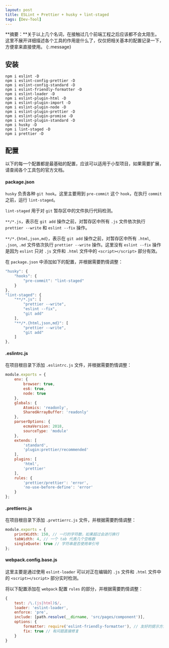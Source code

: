 ```yaml
---
layout: post
title: ESLint + Prettier + husky + lint-staged
tags: [Dev-Tool]
---
```


**摘要：**关于以上几个名词，在接触过几个前端工程之后应该都不会太陌生。这里不展开详细描述各个工具的作用是什么了，仅仅把相关基本的配置记录一下，方便拿来直接使用。
{:.message}

## 安装

```shell
npm i eslint -D
npm i eslint-config-prettier -D
npm i eslint-config-standard -D
npm i eslint-friendly-formatter -D
npm i eslint-loader -D
npm i eslint-plugin-html -D
npm i eslint-plugin-import -D
npm i eslint-plugin-node -D
npm i eslint-plugin-prettier -D
npm i eslint-plugin-promise -D
npm i eslint-plugin-standard -D
npm i husky -D
npm i lint-staged -D
npm i prettier -D
```

## 配置

以下的每一个配置都是最基础的配置，应该可以适用于小型项目，如果需要扩展，请查阅各个工具包的官方文档。

#### package.json

`husky` 负责各种 `git hook`。这里主要用到 `pre-commit` 这个 `hook`，在执行 `commit` 之前，运行 `lint-staged`。

`lint-staged` 用于对 `git` 暂存区中的文件执行代码检测。

`**/*.js`，表示在 `git add` 操作之前，对暂存区中所有 `.js` 文件依次执行 `prettier --write` 和 `eslint --fix` 操作。

`**/*.{html,json,md}`，表示在 `git add` 操作之前，对暂存区中所有 `.html`, `.json`, `.md` 文件依次执行 `prettier --write` 操作。这里没有 `eslint --fix` 操作是因为 `eslint` 只对 `.js` 文件和 `.html` 文件中的 `<script></script>` 部分有效。

在 `package.json` 中添加如下的配置，并根据需要酌情调整：

```js
"husky": {
    "hooks": {
        "pre-commit": "lint-staged"
    }
},
"lint-staged": {
    "**/*.js": [
        "prettier --write",
        "eslint --fix",
        "git add"
    ],
    "**/*.{html,json,md}": [
        "prettier --write",
        "git add"
    ]
},
```

#### .eslintrc.js

在项目根目录下添加 `.eslintrc.js` 文件，并根据需要酌情调整：

```js
module.exports = {
    env: {
        browser: true,
        es6: true,
        node: true
    },
    globals: {
        Atomics: 'readonly',
        SharedArrayBuffer: 'readonly'
    },
    parserOptions: {
        ecmaVersion: 2018,
        sourceType: 'module'
    },
    extends: [
        'standard', 
        'plugin:prettier/recommended'
    ],
    plugins: [
        'html', 
        'prettier'
    ],
    rules: {
        'prettier/prettier': 'error',
        'no-use-before-define': 'error'
    }
};
```

#### .prettierrc.js

在项目根目录下添加 `.prettierrc.js` 文件，并根据需要酌情调整：

```js
module.exports = {
    printWidth: 150, // 一行的字符数，如果超过会进行换行
    tabWidth: 4, // 一个 tab 代表几个空格数
    singleQuote: true // 字符串是否使用单引号
};
```

#### webpack.config.base.js

这里主要是通过使用 `eslint-loader` 可以对正在编辑的 `.js` 文件和 `.html` 文件中的 `<script></script>` 部分实时检测。

将以下配置添加在 `webpack` 配置 `rules` 的部分，并根据需要酌情调整：

```js
{
    test: /\.(js|html)$/,
    loader: 'eslint-loader',
    enforce: 'pre',
    include: [path.resolve(__dirname, 'src/pages/component')],
    options: {
        formatter: require('eslint-friendly-formatter'), // 友好的提示方式
        fix: true // 有问题直接修复
    }
}
```
